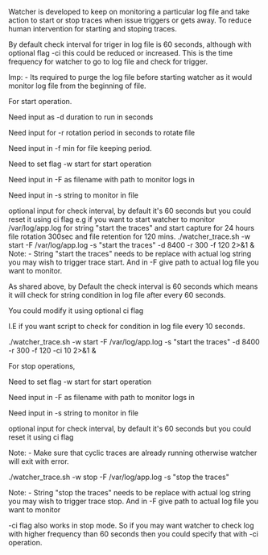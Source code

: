 Watcher is developed to keep on monitoring a particular log file and take action to start or stop traces when issue triggers or gets away. To reduce human intervention for starting and stoping traces. 

By default check interval for triger in log file is 60 seconds, although with optional flag -ci this could be reduced or increased. This is the time frequency for watcher to go to log file and check for trigger. 

Imp: - Its required to purge the log file before starting watcher as it would monitor log file from the  beginning  of file. 

For start operation.

Need input as -d duration to run in seconds

Need input for -r rotation period in seconds to rotate file

Need input in -f min  for file keeping period.

Need to set flag -w start for start operation

Need input in -F as filename with path to monitor logs in

Need input in -s string to monitor in file

optional input for check interval, by default it's 60 seconds but you could reset it using ci flag
e.g if you want to start watcher to monitor /var/log/app.log for string "start the traces" and start capture for 24  hours file rotation 300sec and file retention for 120 mins.
./watcher_trace.sh -w start -F /var/log/app.log -s "start the traces" -d 8400 -r 300 -f 120 2>&1 &
Note: - String "start the traces" needs to be replace with actual log string you may wish to trigger trace start. And in -F give path to actual log file you want to monitor. 

As shared above, by Default the check interval is 60 seconds which means it will check for string condition in log file after every 60 seconds.

You could modify it using optional ci flag

I.E if you want script to check for condition in log file every 10 seconds.

./watcher_trace.sh -w start -F /var/log/app.log -s "start the traces" -d 8400 -r 300 -f 120 -ci 10 2>&1 &


For stop operations, 

Need to set flag -w start for start operation

Need input in -F as filename with path to monitor logs in

Need input in -s string to monitor in file

optional input for check interval, by default it's 60 seconds but you could reset it using ci flag

Note: - Make sure that cyclic traces are already running otherwise watcher will exit with error.

./watcher_trace.sh -w stop -F /var/log/app.log -s "stop the traces"

Note: - String "stop the traces" needs to be replace with actual log string you may wish to trigger trace stop. And in -F give path to actual log file you want to monitor

-ci flag also works in stop mode. So if you may want watcher to check log with higher frequency than 60 seconds then you could specify that with -ci operation.
